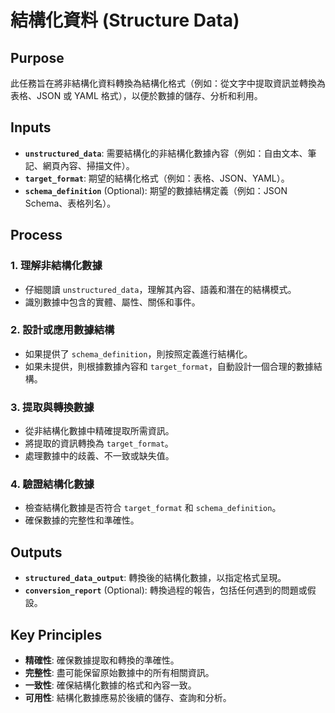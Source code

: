 <!-- Powered by BMAD™ Personal Assistant Expansion Pack -->

# 結構化資料 (Structure Data)

## Purpose

此任務旨在將非結構化資料轉換為結構化格式（例如：從文字中提取資訊並轉換為表格、JSON 或 YAML 格式），以便於數據的儲存、分析和利用。

## Inputs

- **`unstructured_data`**: 需要結構化的非結構化數據內容（例如：自由文本、筆記、網頁內容、掃描文件）。
- **`target_format`**: 期望的結構化格式（例如：表格、JSON、YAML）。
- **`schema_definition`** (Optional): 期望的數據結構定義（例如：JSON Schema、表格列名）。

## Process

### 1. 理解非結構化數據

- 仔細閱讀 `unstructured_data`，理解其內容、語義和潛在的結構模式。
- 識別數據中包含的實體、屬性、關係和事件。

### 2. 設計或應用數據結構

- 如果提供了 `schema_definition`，則按照定義進行結構化。
- 如果未提供，則根據數據內容和 `target_format`，自動設計一個合理的數據結構。

### 3. 提取與轉換數據

- 從非結構化數據中精確提取所需資訊。
- 將提取的資訊轉換為 `target_format`。
- 處理數據中的歧義、不一致或缺失值。

### 4. 驗證結構化數據

- 檢查結構化數據是否符合 `target_format` 和 `schema_definition`。
- 確保數據的完整性和準確性。

## Outputs

- **`structured_data_output`**: 轉換後的結構化數據，以指定格式呈現。
- **`conversion_report`** (Optional): 轉換過程的報告，包括任何遇到的問題或假設。

## Key Principles

- **精確性**: 確保數據提取和轉換的準確性。
- **完整性**: 盡可能保留原始數據中的所有相關資訊。
- **一致性**: 確保結構化數據的格式和內容一致。
- **可用性**: 結構化數據應易於後續的儲存、查詢和分析。
